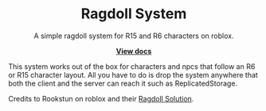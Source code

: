 <div align="center">
	<h1>Ragdoll System</h1>
	<p>A simple ragdoll system for R15 and R6 characters on roblox.</p>
	<a href="https://leostormer.github.io/ragdoll-system/"><strong>View docs</strong></a>
</div>
<!--moonwave-hide-before-this-line-->

This system works out of the box for characters and npcs that follow an R6 or R15 character layout. All you have to do is drop the system anywhere that both the client and the server can reach it such as ReplicatedStorage.

Credits to Rookstun on roblox and their [Ragdoll Solution](https://devforum.roblox.com/t/ragdoll-solution-r15customizable-ragdolls-for-use-with-layered-clothing/1738685).